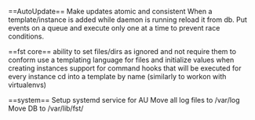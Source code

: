 ==AutoUpdate==
Make updates atomic and consistent
When a template/instance is added while daemon is running reload it from db.
Put events on a queue and execute only one at a time to prevent race conditions.

==fst core==
ability to set files/dirs as ignored and not require them to conform
use a templating language for files and initialize values when creating instances
support for command hooks that will be executed for every instance
cd into a template by name (similarly to workon with virtualenvs)

==system==
Setup systemd service for AU
Move all log files to /var/log
Move DB to /var/lib/fst/
